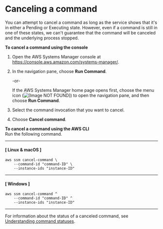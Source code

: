 # Canceling a command<a name="rc-cancel"></a>

You can attempt to cancel a command as long as the service shows that it's in either a Pending or Executing state\. However, even if a command is still in one of these states, we can't guarantee that the command will be canceled and the underlying process stopped\. 

**To cancel a command using the console**

1. Open the AWS Systems Manager console at [https://console\.aws\.amazon\.com/systems\-manager/](https://console.aws.amazon.com/systems-manager/)\.

1. In the navigation pane, choose **Run Command**\.

   \-or\-

   If the AWS Systems Manager home page opens first, choose the menu icon \(![\[Image NOT FOUND\]](http://docs.aws.amazon.com/systems-manager/latest/userguide/images/menu-icon-small.png)\) to open the navigation pane, and then choose **Run Command**\.

1. Select the command invocation that you want to cancel\.

1. Choose **Cancel command**\.

**To cancel a command using the AWS CLI**  
Run the following command\.

------
#### [ Linux & macOS ]

```
aws ssm cancel-command \
	--command-id "command-ID" \
	--instance-ids "instance-ID"
```

------
#### [ Windows ]

```
aws ssm cancel-command ^
	--command-id "command-ID" ^
	--instance-ids "instance-ID"
```

------

For information about the status of a canceled command, see [Understanding command statuses](monitor-commands.md)\.